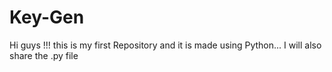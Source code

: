 # Key-Gen
Hi guys !!! this is my first Repository and it is made using Python... I will also share the  .py file

